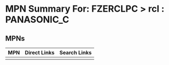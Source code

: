 



# MPN Summary For: FZERCLPC > rcl : PANASONIC_C

## MPNs
  

|MPN|Direct Links|Search Links|
| :--- | :--- | :--- |
||||
